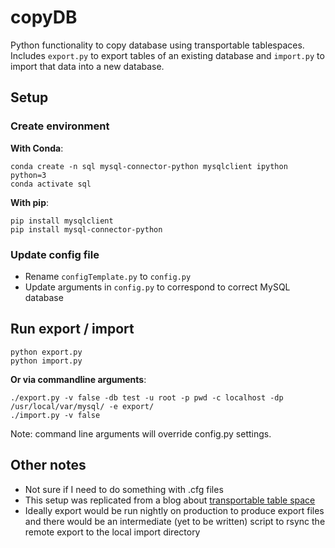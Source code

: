 # copyDB

Python functionality to copy database using transportable tablespaces. Includes `export.py` to 
export tables of an existing database and `import.py` to import that data into a new database.

## Setup

### Create environment

**With Conda**:

    conda create -n sql mysql-connector-python mysqlclient ipython python=3
    conda activate sql

**With pip**:

    pip install mysqlclient
    pip install mysql-connector-python

### Update config file

* Rename `configTemplate.py` to `config.py`
* Update arguments in `config.py` to correspond to correct MySQL database

## Run export / import

    python export.py
    python import.py

**Or via commandline arguments**:
    
    ./export.py -v false -db test -u root -p pwd -c localhost -dp /usr/local/var/mysql/ -e export/
    ./import.py -v false

Note: command line arguments will override config.py settings.

## Other notes

* Not sure if I need to do something with .cfg files
* This setup was replicated from a blog about [transportable table space](https://blog.toadworld.com/2017/06/14/transportable-tablespaces-in-innodb)
* Ideally export would be run nightly on production to produce export files and there would be an intermediate (yet to be written) script to rsync the remote export to the local import directory
